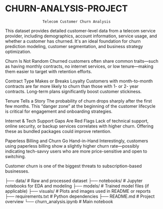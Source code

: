 # CHURN-ANALYSIS-PROJECT
                     Telecom Customer Churn Analysis

This dataset provides detailed customer-level data from a telecom service provider, including demographics, account information, service usage, and whether a customer has churned. It's an ideal foundation for churn prediction modeling, customer segmentation, and business strategy optimization.

Churn Is Not Random
     Churned customers often share common traits—such as having monthly contracts, no internet              services, or low tenure—making them easier to target with retention efforts.

Contract Type Makes or Breaks Loyalty
     Customers with month-to-month contracts are far more likely to churn than those with 1- or 2-         year contracts. Long-term plans significantly boost customer stickiness.

Tenure Tells a Story
     The probability of churn drops sharply after the first few months. This “danger zone” at the          beginning of the customer lifecycle is critical for engagement and onboarding strategies.

Internet & Tech Support Gaps Are Red Flags
     Lack of technical support, online security, or backup services correlates with higher churn.          Offering these as bundled packages could improve retention.     

Paperless Billing and Churn Go Hand-in-Hand
     Interestingly, customers using paperless billing show a slightly higher churn rate—possibly           indicating tech-savvy users who are more price-sensitive and open to switching.

Customer churn is one of the biggest threats to subscription-based businesses.

├── data/                   # Raw and processed dataset
├── notebooks/              # Jupyter notebooks for EDA and modeling
├── models/                 # Trained model files (if applicable)
├── visuals/                # Plots and images used in README or reports
├── requirements.txt        # Python dependencies
├── README.md               # Project overview
└── churn_analysis.ipynb    # Main notebook


